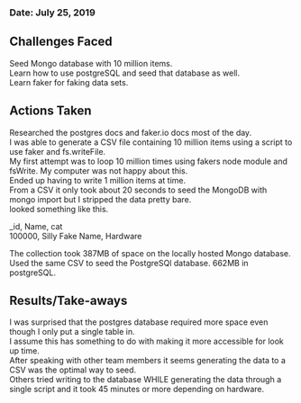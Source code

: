 ### Date: July 25, 2019
 
 ## **Challenges Faced**
 
Seed Mongo database with 10 million items.   
Learn how to use postgreSQL and seed that database as well.   
Learn faker for faking data sets.   



## **Actions Taken**
Researched the postgres docs and faker.io docs most of the day.   
I was able to generate a CSV file containing 10 million items using a script to use faker and fs.writeFile.    
My first attempt was to loop 10 million times using fakers node module and fsWrite. My computer was not happy about this.    
Ended up having to write 1 million items at time.    
From a CSV it only took about 20 seconds to seed the MongoDB with mongo import but I stripped the data pretty bare.   
looked something like this.  

_id, Name, cat   
100000, Silly Fake Name, Hardware

The collection took 387MB of space on the locally hosted Mongo database. 
Used the same CSV to seed the PostgreSQl database.
662MB in postgreSQL. 



## **Results/Take-aways**
I was surprised that the postgres database required more space even though I only put a single table in.   
I assume this has something to do with making it more accessible for look up time.   
After speaking with other team members it seems generating the data to a CSV was the optimal way to seed.   
Others tried writing to the database WHILE generating the data through a single script and it took 45 minutes or more depending on hardware.
